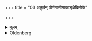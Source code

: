+++
title = "03 अकुर्वन् पौर्णमासीमाकाङ्क्षेदित्येके"

+++

<details><summary>मूलम्</summary>

अकुर्वन् पौर्णमासीमाकाङ्क्षेदित्येके ३
</details>

<details><summary>Oldenberg</summary>

3. Some say that he should not perform it, and wait till the day of the full moon.
</details>
